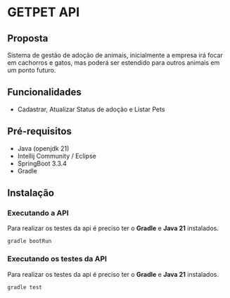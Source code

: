 # GETPET API

## Proposta
Sistema de gestão de adoção de
animais, inicialmente a empresa irá focar em cachorros e gatos, mas poderá
ser estendido para outros animais em um ponto futuro.

## Funcionalidades 
* Cadastrar, Atualizar Status de adoção e Listar Pets

## Pré-requisitos
* Java (openjdk 21)
* Intellij Community / Eclipse
* SpringBoot 3.3.4
* Gradle

## Instalação

### Executando a API
Para realizar os testes da api é preciso ter o **Gradle** e **Java 21** instalados.
````
gradle bootRun
````
### Executando os testes da API
Para realizar os testes da api é preciso ter o **Gradle** e **Java 21** instalados.
````
gradle test
````